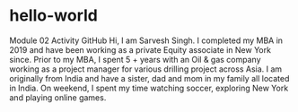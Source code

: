 # hello-world
Module 02 Activity GitHub
Hi, I am Sarvesh Singh. I completed my MBA in 2019 and have been working as a private Equity associate in New York since. Prior to my MBA, I spent 5 + years with an Oil & gas company working as a project manager for various drilling project across Asia. I am originally from India and have a sister, dad and mom in my family all located in India. 
On weekend, I spent my time watching soccer, exploring New York and playing online games. 
